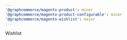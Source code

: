 ```yaml
---
'@graphcommerce/magento-product': minor
'@graphcommerce/magento-product-configurable': minor
'@graphcommerce/magento-wishlist': major
---
```


Wishlist
